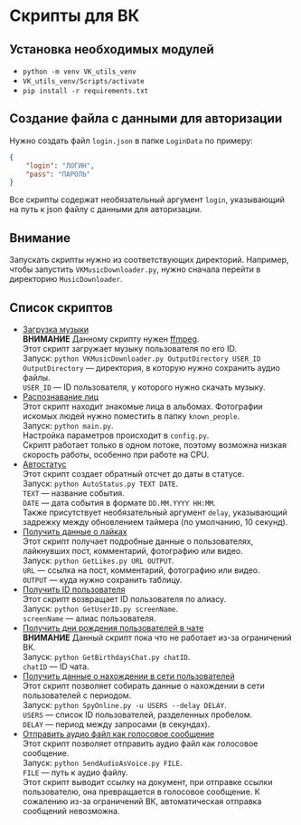 # Скрипты для ВК
## Установка необходимых модулей
* `python -m venv VK_utils_venv`
* `VK_utils_venv/Scripts/activate`
* `pip install -r requirements.txt`  
## Создание файла с данными для авторизации
Нужно создать файл `login.json` в папке `LoginData` по примеру:  
```json
{
    "login": "ЛОГИН",
    "pass": "ПАРОЛЬ"
}
```
Все скрипты содержат необязательный аргумент `login`, указывающий на путь к json файлу с данными для авторизации.  
## Внимание
Запускать скрипты нужно из соответствующих директорий.
Например, чтобы запустить `VKMusicDownloader.py`, нужно сначала перейти в директорию `MusicDownloader`.
## Список скриптов
* [Загрузка музыки](MusicDownloader/VKMusicDownloader.py)  
**ВНИМАНИЕ** Данному скрипту нужен [ffmpeg](https://ffmpeg.org/download.html).  
Этот скрипт загружает музыку пользователя по его ID.  
Запуск: `python VKMusicDownloader.py OutputDirectory USER_ID`  
`OutputDirectory` &mdash; директория, в которую нужно сохранить аудио файлы.  
`USER_ID` &mdash; ID пользователя, у которого нужно скачать музыку.
* [Распознавание лиц](AlbumFaceRecognition/main.py)  
Этот скрипт находит знакомые лица в альбомах. Фотографии искомых людей нужно поместить в папку `known_people`.  
Запуск: `python main.py`.  
Настройка параметров происходит в `config.py`.  
Скрипт работает только в одном потоке, поэтому возможна низкая скорость работы, особенно при работе на CPU.  
* [Автостатус](AutoStatus/AutoStatus.py)  
Этот скрипт создает обратный отсчет до даты в статусе.  
Запуск: `python AutoStatus.py TEXT DATE`.  
`TEXT` &mdash; название события.  
`DATE` &mdash; дата события в формате `DD.MM.YYYY HH:MM`.  
Также присутствует необязательный аргумент `delay`, указывающий задрежку между обновлением таймера (по умолчанию, 10 секунд).  
* [Получить данные о лайках](GetLikes/GetLikes.py)  
Этот скрипт получает подробные данные о пользователях, лайкнувших пост, комментарий, фотографию или видео.  
Запуск: `python GetLikes.py URL OUTPUT`.  
`URL` &mdash; ссылка на пост, комментарий, фотографию или видео.  
`OUTPUT` &mdash; куда нужно сохранить таблицу.  
* [Получить ID пользователя](GetUserID/GetUserID.py)  
Этот скрипт возвращает ID пользователя по алиасу.  
Запуск: `python GetUserID.py screenName`.  
`screenName` &mdash; алиас пользователя.  
* [Получить дни рождения пользователей в чате](GetBirthdaysChat/GetBirthdaysChat.py)  
**ВНИМАНИЕ** Данный скрипт пока что не работает из-за ограничений ВК.  
Запуск: `python GetBirthdaysChat.py chatID`.  
`chatID` &mdash; ID чата.  
* [Получить данные о нахождении в сети пользователей](SpyOnline/SpyOnline.py)  
Этот скрипт позволяет собирать данные о нахождении в сети пользователей с периодом.  
Запуск: `python SpyOnline.py -u USERS --delay DELAY`.  
`USERS` &mdash; список ID пользователей, разделенных пробелом.  
`DELAY` &mdash; период между запросами (в секундах).  
* [Отправить аудио файл как голосовое сообщение](SendAudioAsVoice/SendAudioAsVoice.py)  
Этот скрипт позволяет отправить аудио файл как голосовое сообщение.  
Запуск: `python SendAudioAsVoice.py FILE`.  
`FILE` &mdash; путь к аудио файлу.  
Этот скрипт выводит ссылку на документ, при отправке ссылки пользователю, она превращается в голосовое сообщение. К сожалению из-за ограничений ВК, автоматическая отправка сообщений невозможна.